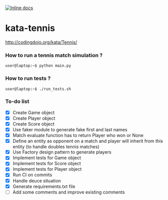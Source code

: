 [![Inline docs](https://travis-ci.com/yoyocm/kata-tennis.svg?branch=master)](https://travis-ci.com/yoyocm/kata-tennis.svg?branch=master)

# kata-tennis
http://codingdojo.org/kata/Tennis/

### How to run a tennis match simulation ?
```console
user@laptop:~$ python main.py
```

### How to run tests ?
```console
user@laptop:~$ ./run_tests.sh
```


### To-do list
- [x] Create Game object
- [x] Create Player object
- [x] Create Score object
- [x] Use faker module to generate fake first and last names
- [x] Match evaluate function has to return Player who won or None
- [x] Define an entity as opponent on a match and player will inherit from this entity (to handle doubles tennis matches)
- [x] Use Factory design pattern to generate players
- [x] Implement tests for Game object
- [x] Implement tests for Score object
- [x] Implement tests for Player object
- [x] Run CI on commits
- [x] Handle deuce situation
- [x] Generate requirements.txt file
- [ ] Add some comments and improve existing comments
